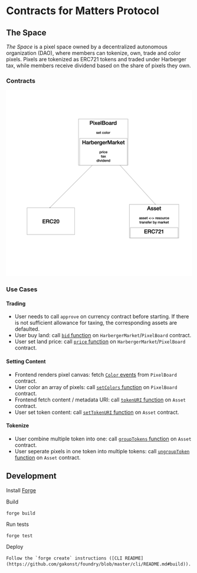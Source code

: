 # Contracts for Matters Protocol

## The Space

_The Space_ is a pixel space owned by a decentralized autonomous organization (DAO), where members can tokenize, own, trade and color pixels. Pixels are tokenized as ERC721 tokens and traded under Harberger tax, while members receive dividend based on the share of pixels they own.

### Contracts

![The Space Contracts Relationship](./docs/TheSpace/TheSpaceContracts.png "The Space Contracts Relationship")

### Use Cases

#### Trading

- User needs to call `approve` on currency contract before starting. If there is not sufficient allowance for taxing, the corresponding assets are defaulted.
- User buy land: call [`bid` function](./docs/TheSpace/HarbergerMarket.md) on `HarbergerMarket`/`PixelBoard` contract.
- User set land price: call [`price` function](./docs/TheSpace/HarbergerMarket.md) on `HarbergerMarket`/`PixelBoard` contract.

#### Setting Content

- Frontend renders pixel canvas: fetch [`Color` events](./docs/TheSpace/PixelBoard.md) from `PixelBoard` contract.
- User color an array of pixels: call [`setColors` function](./docs/TheSpace/PixelBoard.md) on `PixelBoard` contract.
- Frontend fetch content / metadata URI: call [`tokenURI` function](./docs/TheSpace/Asset.md) on `Asset` contract.
- User set token content: call [`setTokenURI` function](./docs/TheSpace/Asset.md) on `Asset` contract.

#### Tokenize

- User combine multiple token into one: call [`groupTokens` function](./docs/TheSpace/Asset.md) on `Asset` contract.
- User seperate pixels in one token into multiple tokens: call [`ungroupToken` function](./docs/TheSpace/Asset.md) on `Asset` contract.


## Development

Install [Forge](https://github.com/gakonst/foundry)

Build
```
forge build
```

Run tests
```
forge test
```

Deploy
```
Follow the `forge create` instructions ([CLI README](https://github.com/gakonst/foundry/blob/master/cli/README.md#build)).
```
